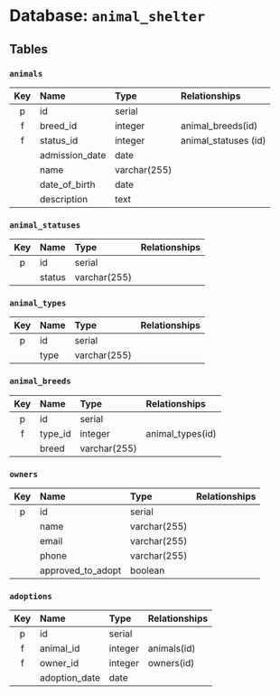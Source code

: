 # Database: `animal_shelter`

## Tables

### `animals`

| Key | Name               | Type         | Relationships        |
|:---:|:-------------------|:-------------|:---------------------|
| p   | id                 | serial       |                      |
| f   | breed_id           | integer      | animal_breeds(id)    |
| f   | status_id          | integer      | animal_statuses (id) |
|     | admission_date     | date         |                      |
|     | name               | varchar(255) |                      |
|     | date_of_birth      | date         |                      |
|     | description        | text         |                      |

### `animal_statuses`

| Key | Name               | Type         | Relationships        |
|:---:|:-------------------|:-------------|:---------------------|
| p   | id                 | serial       |                      |
|     | status             | varchar(255) |                      |


### `animal_types`

| Key | Name              | Type         | Relationships     |
|:---:|:------------------|:-------------|:------------------|
| p   | id                | serial       |                   |
|     | type              | varchar(255) |                   |

### `animal_breeds`

| Key | Name              | Type         | Relationships     |
|:---:|:------------------|:-------------|:------------------|
| p   | id                | serial       |                   |
| f   | type_id           | integer      | animal_types(id)  |
|     | breed             | varchar(255) |                   |

### `owners`
| Key | Name              | Type         | Relationships     |
|:---:|:------------------|:-------------|:------------------|
| p   | id                | serial       |                   |
|     | name              | varchar(255) |                   |
|     | email             | varchar(255) |                   |
|     | phone             | varchar(255) |                   |
|     | approved_to_adopt | boolean      |                   |

### `adoptions`

| Key | Name              | Type         | Relationships     |
|:---:|:------------------|:-------------|:------------------|
| p   | id                | serial       |                   |
| f   | animal_id         | integer      | animals(id)       |
| f   | owner_id          | integer      | owners(id)        |
|     | adoption_date     | date         |                   |